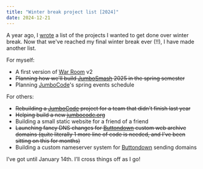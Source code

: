 ```yaml
---
title: "Winter break project list [2024]"
date: 2024-12-21
---
```


A year ago, I [wrote](/winter23) a list of the projects I wanted to get done over winter break. Now that we've reached my final winter break ever (!!), I have made another list.

For myself:

- A first version of [War Room](https://war.elk.sh/home) v2
- ~~Planning how we'll build [JumboSmash](https://github.com/jumbosmash/tradition) 2025 in the spring semester~~
- Planning [JumboCode](/jumbocode)'s spring events schedule

For others:

- ~~Rebuilding a [JumboCode](/jumbocode) project for a team that didn't finish last year~~
- ~~Helping build a new [jumbocode.org](https://jumbocode.org)~~
- Building a small static website for a friend of a friend
- ~~Launching fancy DNS changes for [Buttondown](https://buttondown.com) custom web archive domains (quite literally 1 more line of code is needed, and I've been sitting on this for months)~~
- Building a custom nameserver system for [Buttondown](https://buttondown.com) sending domains

I’ve got until January 14th. I’ll cross things off as I go!
